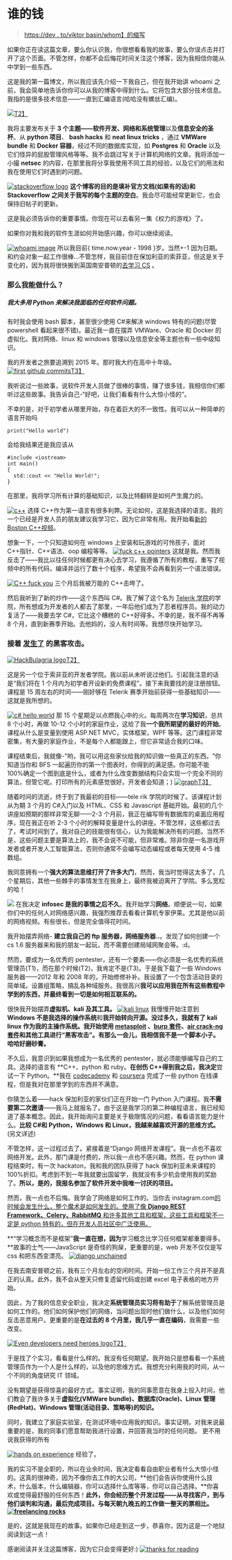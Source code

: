# 谁的钱

> [https://dev . to/viktor basin/whom】的缩写](https://dev.to/viktorbarzin/whoami)

如果你正在读这篇文章，要么你认识我，你很想看看我的故事，要么你误点击并打开了这个页面。不管怎样，你都不会后悔花时间关注这个博客，因为我相信你能从中学到一些东西。

这是我的第一篇博文，所以我应该先介绍一下我自己，但在我开始讲 whoami 之前，我会简单地告诉你你可以从我的博客中得到什么。它将包含大部分技术信息。我指的是很多技术信息——一直到汇编语言(哈哈没有螺丝汇编)。

[![](../Images/6e02341dceb8e69de3b5a93ff50cf0db.png)T2】](https://res.cloudinary.com/practicaldev/image/fetch/s--RCe_BiMG--/c_limit%2Cf_auto%2Cfl_progressive%2Cq_auto%2Cw_880/http://www.liyanatech.com/wp-content/uploads/2014/11/Software-Development-1.jpg)

我将主要发布关于 **3 个主题——软件开发、网络和系统管理**以及**信息安全的圣杯**。从 **python 项目**、 **bash hacks** 和 **neat linux tricks** ，通过 **VMWare bundle** 和 **Docker 容器**，经过不同的数据库实现，如 **Postgres** 和 **Oracle** 以及它们怪异的屁股管理风格等等。我不会跳过写关于计算机网络的文章。我将添加一小撮 **netsec** 的内容，在那里我将分享我使用不同工具的经验，以及它们的用法和我在使用它们时遇到的问题。

[![stackoverflow logo](../Images/aa780501b8a341755b15da2e92c32221.png)](https://res.cloudinary.com/practicaldev/image/fetch/s--mtR3wph3--/c_limit%2Cf_auto%2Cfl_progressive%2Cq_auto%2Cw_880/https://cdn.sstatic.net/stackexchange/img/logos/so/so-logo-med.png%3Fv%3Da4a65015804e) 
**这个博客的目的是填补官方文档(如果有的话)和 Stackoverflow 之间关于我写的每个主题的空白**。我会尽可能经常更新它，也会保持旧帖子的更新。

这是我必须告诉你的重要事情。你现在可以去看另一集《权力的游戏》了。

如果你对我和我的软件生涯如何开始感兴趣，你可以继续阅读。

[![whoami image](../Images/b98e7d49781502b1e98b895527352ce3.png)](https://res.cloudinary.com/practicaldev/image/fetch/s--21iHvsZi--/c_limit%2Cf_auto%2Cfl_progressive%2Cq_auto%2Cw_880/https://i.ytimg.com/vi/Qbm00OUHOdI/maxresdefault.jpg) 
所以我目前{ time.now.year - 1998 }岁。当然+-1 因为日期。和约会对象一起工作很棒...不管怎样，我目前住在保加利亚的索菲亚，但这是关于变化的，因为我将很快搬到英国南安普顿的[去学习 CS](http://www.ecs.soton.ac.uk/undergraduate) 。

### [](#so-what-can-i-do)那么我能做什么？

##### [](#i-mostly-use-python-to-solve-any-software-problem-that-i-face)我大多用 Python 来解决我面临的任何软件问题。

有时我会使用 bash 脚本，甚至很少使用 C#来解决 windows 特有的问题(尽管 powershell 看起来很不错)。最近我一直在摆弄 VMWare、Oracle 和 Docker 的虚拟化。我对网络、linux 和 windows 管理以及信息安全等主题也有一些中级知识。

我的开发者之旅要追溯到 2015 年。那时我大约在高中十年级。
[![first github commits](../Images/3f0113a7ce3e0c9dac27931e75307d41.png)T3】](https://res.cloudinary.com/practicaldev/image/fetch/s--l37m2s8M--/c_limit%2Cf_auto%2Cfl_progressive%2Cq_auto%2Cw_880/http://i.imgur.com/wowW409.png)

我听说过一些故事，说软件开发人员做了很棒的事情，赚了很多钱，我相信你们都听过这些故事。我告诉自己-“好吧，让我们看看有什么大惊小怪的”。

不幸的是，对于初学者从哪里开始，存在着巨大的不一致性。我可以从一种简单的语言开始吗

```
print("Hello world") 
```

会给我结果还是我应该从

```
#include <iostream> 
int main()
{
  std::cout << "Hello World!";
} 
```

在那里，我将学习所有计算的基础知识，以及比特翻转是如何产生魔力的。

[![c++](../Images/da554db57aafca4b2eaed061c79f76fc.png)](https://res.cloudinary.com/practicaldev/image/fetch/s--bg0OUP_c--/c_limit%2Cf_auto%2Cfl_progressive%2Cq_auto%2Cw_880/https://isocpp.org/files/img/cpp_logo.png) 
选择 C++作为第一语言有很多利弊。无论如何，这是我选择的语言。我的一个已经是开发人员的朋友建议我学习它，因为它非常有用。我开始看[新的 Boston C++视频](https://thenewboston.com/videos.php?cat=16)。

想象一下，一个只知道如何在 windows 上安装和玩游戏的可怜孩子，面对 C++指针、C++语法、oop 编程等等。
[![fuck c++ pointers](../Images/f9cc9c69a4614618634fd05c16c17d05.png)](https://res.cloudinary.com/practicaldev/image/fetch/s--PJy2ILFo--/c_limit%2Cf_auto%2Cfl_progressive%2Cq_auto%2Cw_880/https://cdn.meme.am/cache/instances/folder168/74818168.jpg) 
这就是我。然而我反击了——我比以往任何时候都更有决心去学习，我遵循了所有的教程，重写了视频中的所有代码，编译并运行了数十个程序，希望我不会再看到另一个语法错误。

[![C++ fuck you](../Images/f661b8e64c224022981a3c2272da2570.png)](https://res.cloudinary.com/practicaldev/image/fetch/s--Z857LhfA--/c_limit%2Cf_auto%2Cfl_progressive%2Cq_auto%2Cw_880/https://cdn.meme.am/cache/instances/folder390/400x/22141390.jpg) 
三个月后我被万能的 C++击垮了。

然后我听到了新的炒作——这个东西叫 C#。我了解了这个名为 [Telerik 学院](http://telerikacademy.com/)的学院，所有想成为开发者的人都去了那里，一年后他们成为了忍者程序员。我的动力复活了——我要去学 C#，它比这个糟糕的 C++好得多。不幸的是，我不得不再等 8 个月，直到新赛季开始。去他妈的，没人有时间等。我想尽快开始学习。

### [](#then-hackbulgaria-happened)接着 **[发生了](https://hackbulgaria.com)** 的黑客攻击。

[![HackBulagria logo](../Images/0c4d52d7edaea37ed1bb48272812abb7.png)T2】](https://res.cloudinary.com/practicaldev/image/fetch/s--W3kZGBM3--/c_limit%2Cf_auto%2Cfl_progressive%2Cq_auto%2Cw_880/https://media.licdn.com/media/p/7/005/0a7/0b2/11db8be.png)

这是另一个位于索非亚的开发者学院。我以前从未听说过他们。引起我注意的话是“我们将在 1 个月内为初学者开设新的免费课程”。接下来我要找的是注册按钮。课程是 15 周左右的时间——刚好够在 Telerik 赛季开始前获得一些基础知识——这就是我所想的。

[![c# hello world](../Images/0f7de4a82983e9d18955088cebe190a2.png)](https://res.cloudinary.com/practicaldev/image/fetch/s--awShxBS0--/c_limit%2Cf_auto%2Cfl_progressive%2Cq_auto%2Cw_880/https://i1.wp.com/blankstechblog.com/wp-content/uploads/2016/05/Code.png%3Fssl%3D1) 
那 15 个星期足以点燃我心中的火。每周两次在**学习知识**，总共 8 个小时，再做 10-12 个小时的家庭作业，这给了我**一个我所期望的最好的开始**。课程从什么是变量到使用 ASP.NET MVC，实体框架，WPF 等等。这门课程非常密集，有大量的家庭作业，不是每个人都能跟上，但它非常适合我的口味。

课程结束后，我就像-"哟，我可以用这些家伙给我的知识做一些真正的东西。"你知道当你和 BFS 一起遍历你的第一个图表时，你得到的满足感。你可能不能 100%确定一个图到底是什么，或者为什么改变数据结构只会实现一个完全不同的算法，但管它呢。打印所有的元素感觉很好。开发者会知道；)
[![graph](../Images/e7cf51b8b5e534c932f089bc9ab3a459.png)T3】](https://res.cloudinary.com/practicaldev/image/fetch/s--jU_mE5YD--/c_limit%2Cf_auto%2Cfl_progressive%2Cq_auto%2Cw_880/https://ausformungenspontanenschwachsinns.files.wordpress.com/2011/12/graph.jpg)

随着时间的流逝，终于到了我最初的目标——tele rik 学院的时候了。该课程计划从为期 3 个月的 C#入门以及 HTML、CSS 和 Javascript 基础开始。最初的几个讲座如预期的那样非常无聊——2-3 个月前，我正在编写带有数据库的桌面应用程序，现在我正在听 2-3 个小时的解释变量是什么的讲座。不管怎样，这些都过去了，考试时间到了。我对自己的技能很有信心，认为我能解决所有的问题。当然不是，这些问题主要是算法上的，我不会说不可能，但非常难。除非你是一名游戏开发者或者开发人工智能算法，否则你通常不会编写动态编程或者每天使用 4-5 维数组。

我同意拥有一个**强大的算法思维打开了许多大门**，然而，我当时觉得这太多了。几个星期后，其他一些棘手的事情发生在我身上，最终我被迫离开了学院。多么宽松的哈！

[![](../Images/c85482d03b667d371ae68bd3a804128c.png)](https://res.cloudinary.com/practicaldev/image/fetch/s--B4_SoDfK--/c_limit%2Cf_auto%2Cfl_progressive%2Cq_auto%2Cw_880/https://www.joshmoulin.com/wp-content/uploads/2015/05/cropped-Screen-Shot-2015-05-10-at-4.36.38-PM.jpg) 
在我决定 **infosec 是我的事情之后不久**。我开始学习**网络**。顺便说一句，如果你们中的任何人对网络感兴趣，我强烈推荐去看看计算机专家伊莱。尤其是他以前的网络视频。有些很长，但是完全值得花时间。

我开始摆弄网络- **建立我自己的 ftp 服务器，网络服务器..**。发现了如何创建一个 cs 1.6 服务器来和我的朋友一起玩，而不需要创建局域网聚会等。:d。

然而，要成为一名优秀的 pentester，还有一个要素——你必须是一名优秀的系统管理员(T1)，而在那个时候(T2)，我肯定不是(T3)。于是我下载了一些 Windows 服务器——2012 年和 2008 年的，开始修修补补。我设置了一个包含活动目录的简单域。设置组策略，搞乱各种域服务。我很高兴**我可以应用我在所有这些教程中学到的东西，并最终看到一切是如何相互联系的。**

很快我开始摆弄**虚拟机、kali 及其工具。**
[![kali linux](../Images/2a808747dfdb2771c1a53daaddb761fe.png)](https://res.cloudinary.com/practicaldev/image/fetch/s--oHDWMDMo--/c_limit%2Cf_auto%2Cfl_progressive%2Cq_auto%2Cw_880/https://www.tecmint.com/wp-content/uploads/2016/10/Kali-Linux-Installation-Guide.jpg) 
我慢慢开始注意到 **Windows 不是我选择的操作系统**和**我开始转向开源。没过多久，我就有了 kali linux 作为我的主操作系统。我开始使用 [metasploit](https://www.metasploit.com/) 、[burp 套件](https://portswigger.net/burp/)、[air crack-ng 套件](https://www.aircrack-ng.org/)和其他工具进行“黑客攻击”。有那么一会儿，我相信我不是一个脚本小子。哈哈好磨砂膏。**

不久后，我意识到如果我想成为一名优秀的 pentester，就必须能够编写自己的工具。选择的语言有 **C++、python 和 ruby。**在创伤 C++得到我之后，我决定**尝试一下 Python。**我在 [codecademy](https://www.codecademy.com/) 和 [coursera](https://www.coursera.org/) 完成了一些 python 在线课程，但是我对在那里学到的东西并不满意。

你猜怎么着——hack 保加利亚的家伙们正在开始一门 Python 入门课程。我**不需要第二次邀请**——我马上就报名了。由于这是我学习的第二种编程语言，我已经知道了基本概念。因此，我开始询问主要是关于极限情况的问题，看看语言能力是什么。**比较 C#和 Python，Windows 和 Linux，我越来越喜欢开源的思维方式。**(另文详述)

不管怎样，这一过程过去了。紧接着是“Django 网络开发课程”。我一点也不喜欢网络开发。此外，那门课是付费的，所以我一点也不感兴趣。然而，在 python 课程结束时，有一次 hackaton，我和我的团队获得了 hack 保加利亚未来课程的 100%折扣。考虑到不到一年我就要出国留学，我就没有多少机会使用我的奖励了。**所以，是的，我报名参加了软件开发中我唯一讨厌的项目。**

然而，我一点也不后悔。我学会了网络是如何工作的。当你去 instagram.com[的时候会发生什么，整个魔术是如何发生的。使用了像 **Django REST Framework、Celery、RabbitMQ** 和许多其他工具和框架，这些工具和框架不一定是 python 特有的，但在开发人员社区中广泛使用。](https://instagram.com)

**“学习概念而不是框架”**我一直在想，因为**学习概念比学习任何框架都重要得多。**故事的士气——JavaScript 是奇怪的狗屎，更重要的是，web 开发不仅仅是写 css 和把东西变漂亮。
[![django unchained](../Images/8baba99e46ccdc4dab9289b682e4391f.png)](https://res.cloudinary.com/practicaldev/image/fetch/s--Vnl8uY_u--/c_limit%2Cf_auto%2Cfl_progressive%2Cq_auto%2Cw_880/https://wp.wwu.edu/skearney98/files/2017/05/splash_780-1352-1k0h8qp.jpg)

在我去南安普顿之前，我有三个月左右的空闲时间。开始一份工作三个月并不是真正的认真。此外，我不会从整天只修复遗留代码或创建 excel 电子表格的地方开始。

因此，为了我的信息安全职业，我决定**系统管理员实习将有助于**了解系统管理员是如何工作的。他们如何保护他们的网络，当问题出现时他们做什么，以及他们如何反击恶意用户。更重要的是**在过去的 8 个月里，我几乎一直在编码**，我需要一些改变。

[![Even developers need heroes logo](../Images/af9c8a8c6bb218284335f7e170b90af3.png)T2】](https://res.cloudinary.com/practicaldev/image/fetch/s--N5uPDfZh--/c_limit%2Cf_auto%2Cfl_progressive%2Cq_auto%2Cw_880/http://i.ebayimg.com/images/i/112046597385-0-1/s-l1000.jpg)

于是找了个实习，看看是什么样的。我没有任何期望。我开始只是想看看一个系统管理员作为一个人是什么样的，以及他的思维方式。我想充分利用我的时间，从一个不同的角度研究 IT 领域。

没有期望是获得惊喜的最好方式。事实证明，我的同事愿意在我身上投入时间，他们教会了我许多关于**虚拟化(VMWare bundle)、数据库(Oracle)、Linux 管理(RedHat)、Windows 管理(活动目录、策略等)的知识。**

同时，我建立了家庭实验室，在测试环境中应用我的知识。事实证明，对我来说最重要的是，我的同事们愿意帮助我进行设置，并回答我当时的任何问题。
更不用说我获得的所有

[![hands on experience](../Images/ba4f392b61f013e711a1fc57be1b3594.png)](https://res.cloudinary.com/practicaldev/image/fetch/s--HGQbiPka--/c_limit%2Cf_auto%2Cfl_progressive%2Cq_auto%2Cw_880/http://eswt.net/wp-content/uploads/2011/06/hands-on_workshop.jpg) 
经验了。

我的实习不是全职的，所以在业余时间，我决定看看自由职业者有什么大惊小怪的。这真的很神奇，因为不像你去工作的大公司，**他们会告诉你使用什么技术，什么版本，什么编辑器，你可以选择什么库等等，你可以自己选择。**你喜欢或觉得最舒服的任何东西！**此外，你会经历整个开发过程——从寻找客户，到与他们谈判和沟通，最后完成项目。与每天朝九晚五的工作做一整天的票相比。
[![freelancing rocks](../Images/c7e6907e38f6ca1b1431340be6f78da2.png)](https://res.cloudinary.com/practicaldev/image/fetch/s--z9i6xYtP--/c_limit%2Cf_auto%2Cfl_progressive%2Cq_auto%2Cw_880/http://i.vimeocdn.com/video/627523722_1280x720.jpg)**

是的，这就是我现在的故事。如果你已经走到这一步，恭喜你，因为这是一个地狱阅读到这一点！

感谢阅读并关注这篇博客，因为它只会变得更好:)
[![thanks for reading](../Images/cc4fac146af4b3b7c804b59cd0d14547.png)](https://res.cloudinary.com/practicaldev/image/fetch/s--iGlNsGcG--/c_limit%2Cf_auto%2Cfl_progressive%2Cq_auto%2Cw_880/http://www.thirstydaddy.com/wp-content/uploads/2015/05/thanks-for-reading.png)